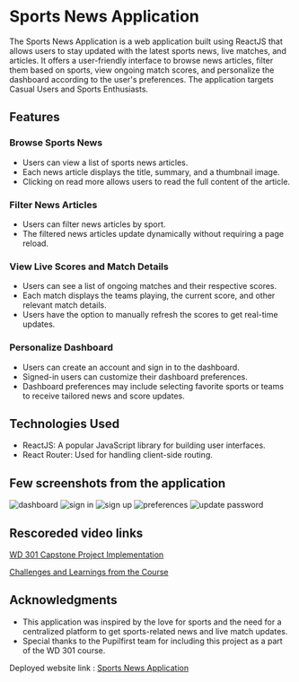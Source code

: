 # Sports News Application

The Sports News Application is a web application built using ReactJS that allows users to stay updated with the latest sports news, live matches, and articles. It offers a user-friendly interface to browse news articles, filter them based on sports, view ongoing match scores, and personalize the dashboard according to the user's preferences. The application targets Casual Users and Sports Enthusiasts.

## Features

### Browse Sports News
- Users can view a list of sports news articles.
- Each news article displays the title, summary, and a thumbnail image.
- Clicking on read more allows users to read the full content of the article.

### Filter News Articles
- Users can filter news articles by sport.
- The filtered news articles update dynamically without requiring a page reload.

### View Live Scores and Match Details
- Users can see a list of ongoing matches and their respective scores.
- Each match displays the teams playing, the current score, and other relevant match details.
- Users have the option to manually refresh the scores to get real-time updates.

### Personalize Dashboard
- Users can create an account and sign in to the dashboard.
- Signed-in users can customize their dashboard preferences.
- Dashboard preferences may include selecting favorite sports or teams to receive tailored news and score updates.

## Technologies Used

- ReactJS: A popular JavaScript library for building user interfaces.
- React Router: Used for handling client-side routing.

## Few screenshots from the application
![dashboard](https://github.com/she-code/sportPrivate/assets/54357776/eeb1b4e5-759e-40d8-8b7b-d7dbd244b9ab)
![sign in](https://github.com/she-code/sportPrivate/assets/54357776/c33846f2-3557-4cef-8652-84eb649700c2)
![sign up](https://github.com/she-code/sportPrivate/assets/54357776/ebf89b99-c825-495a-a64d-716afc4044b6)
![preferences](https://github.com/she-code/wanderWelcomer-backend/assets/54357776/5d0bb246-6ca4-403e-8a13-f7a35eef1e84)
![update password](https://github.com/she-code/wanderWelcomer-backend/assets/54357776/a7b3c9c2-97d6-4a8a-a5af-dc40c76be3f9)

## Rescoreded video links
[WD 301 Capstone Project Implementation](https://www.loom.com/share/1cd4d5ef4d5c4443afbcd7c9cb5c7db5?sid=ec310ea0-317f-45f9-8c4b-7e49cfbca78d)

[Challenges and Learnings from the Course](https://www.loom.com/share/7d64c0c9efb14c8e99d3add38b202e9c?sid=69b956d4-884f-4034-ab93-fcfc1717cd16)

## Acknowledgments

- This application was inspired by the love for sports and the need for a centralized platform to get sports-related news and live match updates.
- Special thanks to the Pupilfirst team for including this project as a part of the WD 301 course.

 Deployed website link : [Sports News Application](https://frolicking-smakager-dbaec2.netlify.app/)
